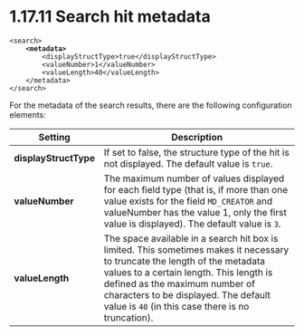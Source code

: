 # 1.17.11 Search hit metadata

<pre class="language-xml"><code class="lang-xml">&#x3C;search>
<strong>    &#x3C;metadata>
</strong>        &#x3C;displayStructType>true&#x3C;/displayStructType>
        &#x3C;valueNumber>1&#x3C;/valueNumber>
        &#x3C;valueLength>40&#x3C;/valueLength>
    &#x3C;/metadata>
&#x3C;/search>
</code></pre>

For the metadata of the search results, there are the following configuration elements:

| **Setting**           | Description                                                                                                                                                                                                                                                                                           |
| --------------------- | ----------------------------------------------------------------------------------------------------------------------------------------------------------------------------------------------------------------------------------------------------------------------------------------------------- |
| **displayStructType** | If set to false, the structure type of the hit is not displayed. The default value is `true`.                                                                                                                                                                                                         |
| **valueNumber**       | The maximum number of values displayed for each field type (that is, if more than one value exists for the field `MD_CREATOR` and valueNumber has the value 1, only the first value is displayed). The default value is `3`.                                                                          |
| **valueLength**       | The space available in a search hit box is limited. This sometimes makes it necessary to truncate the length of the metadata values to a certain length. This length is defined as the maximum number of characters to be displayed. The default value is `40` (in this case there is no truncation). |
